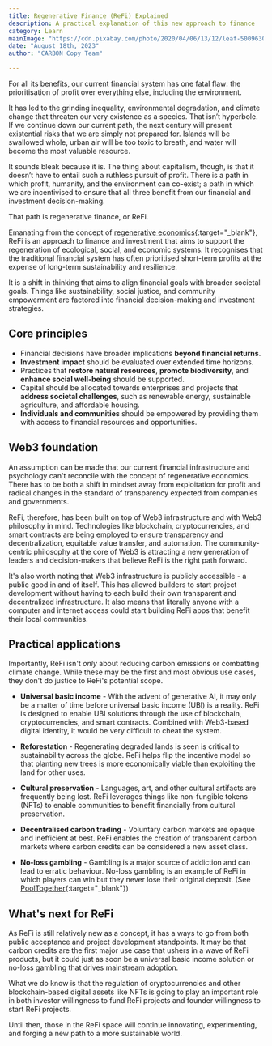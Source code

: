 ```yaml
---
title: Regenerative Finance (ReFi) Explained
description: A practical explanation of this new approach to finance
category: Learn
mainImage: "https://cdn.pixabay.com/photo/2020/04/06/13/12/leaf-5009630_1280.jpg"
date: "August 18th, 2023"
author: "CARBON Copy Team"

---
```


For all its benefits, our current financial system has one fatal flaw: the prioritisation of profit over everything else, including the environment.

It has led to the grinding inequality, environmental degradation, and climate change that threaten our very existence as a species. That isn’t hyperbole. If we continue down our current path, the next century will present existential risks that we are simply not prepared for. Islands will be swallowed whole, urban air will be too toxic to breath, and water will become the most valuable resource.

It sounds bleak because it is. The thing about capitalism, though, is that it doesn’t have to entail such a ruthless pursuit of profit. There is a path in which profit, humanity, and the environment can co-exist; a path in which we are incentivised to ensure that all three benefit from our financial and investment decision-making.

That path is regenerative finance, or ReFi.

Emanating from the concept of [regenerative economics](https://en.wikipedia.org/wiki/Regenerative_economic_theory){:target="_blank"}, ReFi is an approach to finance and investment that aims to support the regeneration of ecological, social, and economic systems. It recognises that the traditional financial system has often prioritised short-term profits at the expense of long-term sustainability and resilience.

It is a shift in thinking that aims to align financial goals with broader societal goals. Things like sustainability, social justice, and community empowerment are factored into financial decision-making and investment strategies.

## Core principles

- Financial decisions have broader implications **beyond financial returns**.
- **Investment impact** should be evaluated over extended time horizons.
- Practices that **restore natural resources**, **promote biodiversity**, and **enhance social well-being** should be supported.
- Capital should be allocated towards enterprises and projects that **address societal challenges**, such as renewable energy, sustainable agriculture, and affordable housing.
- **Individuals and communities** should be empowered by providing them with access to financial resources and opportunities.

## Web3 foundation

An assumption can be made that our current financial infrastructure and psychology can't reconcile with the concept of regenerative economics. There has to be both a shift in mindset away from exploitation for profit and radical changes in the standard of transparency expected from companies and governments.

ReFi, therefore, has been built on top of Web3 infrastructure and with Web3 philosophy in mind. Technologies like blockchain, cryptocurrencies, and smart contracts are being employed to ensure transparency and decentralization, equitable value transfer, and automation. The community-centric philosophy at the core of Web3 is attracting a new generation of leaders and decision-makers that believe ReFi is the right path forward.

It's also worth noting that Web3 infrastructure is publicly accessible - a public good in and of itself. This has allowed builders to start project development without having to each build their own transparent and decentralized infrastructure. It also means that literally anyone with a computer and internet access could start building ReFi apps that benefit their local communities.

## Practical applications

Importantly, ReFi isn't *only* about reducing carbon emissions or combatting climate change. While these may be the first and most obvious use cases, they don't do justice to ReFi's potential scope.

- **Universal basic income** - With the advent of generative AI, it may only be a matter of time before universal basic income (UBI) is a reality. ReFi is designed to enable UBI solutions through the use of blockchain, cryptocurrencies, and smart contracts. Combined with Web3-based digital identity, it would be very difficult to cheat the system.

- **Reforestation** - Regenerating degraded lands is seen is critical to sustainability across the globe. ReFi helps flip the incentive model so that planting new trees is more economically viable than exploiting the land for other uses.

- **Cultural preservation** - Languages, art, and other cultural artifacts are frequently being lost. ReFi leverages things like non-fungible tokens (NFTs) to enable communities to benefit financially from cultural preservation.

- **Decentralised carbon trading** - Voluntary carbon markets are opaque and inefficient at best. ReFi enables the creation of transparent carbon markets where carbon credits can be considered a new asset class.

- **No-loss gambling** - Gambling is a major source of addiction and can lead to erratic behaviour. No-loss gambling is an example of ReFi in which players can win but they never lose their original deposit. (See [PoolTogether](https://decrypt.co/resources/what-is-pooltogether-the-no-loss-crypto-lottery-explained){:target="_blank"})

## What's next for ReFi

As ReFi is still relatively new as a concept, it has a ways to go from both public acceptance and project development standpoints. It may be that carbon credits are the first major use case that ushers in a wave of ReFi products, but it could just as soon be a universal basic income solution or no-loss gambling that drives mainstream adoption.

What we do know is that the regulation of cryptocurrencies and other blockchain-based digital assets like NFTs is going to play an important role in both investor willingness to fund ReFi projects and founder willingness to start ReFi projects.

Until then, those in the ReFi space will continue innovating, experimenting, and forging a new path to a more sustainable world.
